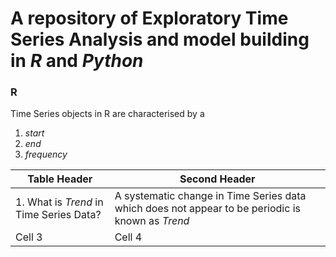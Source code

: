 # A repository of Exploratory Time Series Analysis and model building in *R* and *Python* 

### R

Time Series objects in R are characterised by a 
1. *start*
2. *end*
3. *frequency*


Table Header  | Second Header
------------- | -------------
1. What is *Trend* in Time Series Data?    | A systematic change in Time Series data which does not appear to be periodic is known as *Trend*
Cell 3        | Cell 4